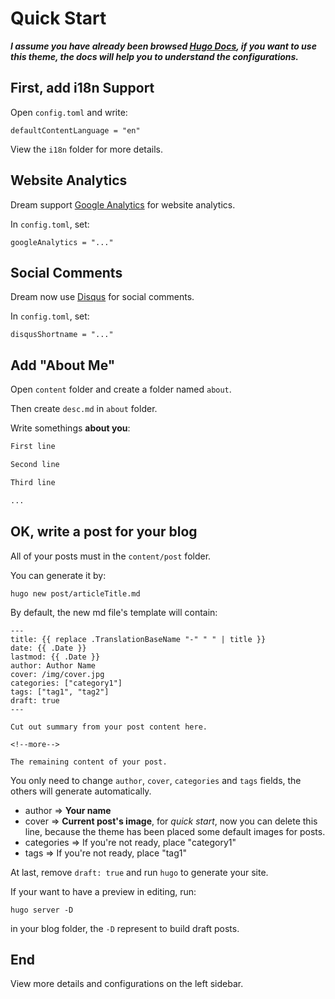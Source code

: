 # Quick Start

**_I assume you have already been browsed [Hugo Docs](https://gohugo.io/documentation/), if you want to use this theme, the docs will help you to understand the configurations._**

## First, add i18n Support

Open `config.toml` and write:

```
defaultContentLanguage = "en"
```

View the `i18n` folder for more details.

## Website Analytics

Dream support [Google Analytics](https://www.google.com/analytics/) for website analytics.

In `config.toml`, set:

```
googleAnalytics = "..."
```

## Social Comments

Dream now use [Disqus](https://disqus.com/) for social comments.

In `config.toml`, set:

```
disqusShortname = "..."
```

## Add "About Me"

Open `content` folder and create a folder named `about`.

Then create `desc.md` in `about` folder.

Write somethings **about you**:

```md
First line

Second line

Third line

...
```

## OK, write a post for your blog

All of your posts must in the `content/post` folder.

You can generate it by:

```
hugo new post/articleTitle.md
```

By default, the new md file's template will contain:

```
---
title: {{ replace .TranslationBaseName "-" " " | title }}
date: {{ .Date }}
lastmod: {{ .Date }}
author: Author Name
cover: /img/cover.jpg
categories: ["category1"]
tags: ["tag1", "tag2"]
draft: true
---

Cut out summary from your post content here.

<!--more-->

The remaining content of your post.
```

You only need to change `author`, `cover`, `categories` and `tags` fields, the others will generate automatically.

- author => **Your name**
- cover => **Current post's image**, for _quick start_, now you can delete this line, because the theme has been placed some default images for posts.
- categories => If you're not ready, place "category1"
- tags => If you're not ready, place "tag1"

At last, remove `draft: true` and run `hugo` to generate your site.

If your want to have a preview in editing, run:

```
hugo server -D
```

in your blog folder, the `-D` represent to build draft posts.

## End

View more details and configurations on the left sidebar.
